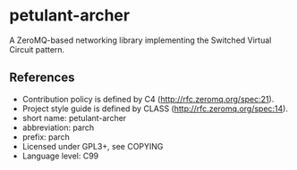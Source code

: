 # petulant-archer

A ZeroMQ-based networking library implementing the Switched Virtual Circuit pattern.

## References

* Contribution policy is defined by C4 (http://rfc.zeromq.org/spec:21).
* Project style guide is defined by CLASS (http://rfc.zeromq.org/spec:14).
 * short name: petulant-archer
 * abbreviation: parch
 * prefix: parch
* Licensed under GPL3+, see COPYING
* Language level: C99
